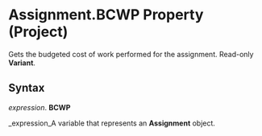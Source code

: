 
# Assignment.BCWP Property (Project)

Gets the budgeted cost of work performed for the assignment. Read-only  **Variant**.


## Syntax

 _expression_. **BCWP**

 _expression_A variable that represents an  **Assignment** object.

